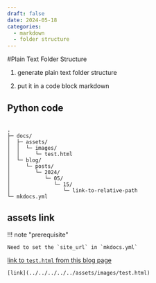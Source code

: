 ```yaml
---
draft: false
date: 2024-05-18
categories:
  - markdown
  - folder structure
---
```


#Plain Text Folder Structure

1. generate plain text folder structure

2. put it in a code block markdown

<!-- more -->

## Python code

```
```

```
.
├─ docs/
│  ├─ assets/
│  │  └─ images/
│  │     └─ test.html
│  └─ blog/
│     └─ posts/
│        └─ 2024/
│           └─ 05/
│              └─ 15/
│                 └─ link-to-relative-path
└─ mkdocs.yml

```


## assets link

!!! note "prerequisite"

    Need to set the `site_url` in `mkdocs.yml`

[link to `test.html` from this blog page](../../../../../assets/images/test.html)

`[link](../../../../../assets/images/test.html)`



